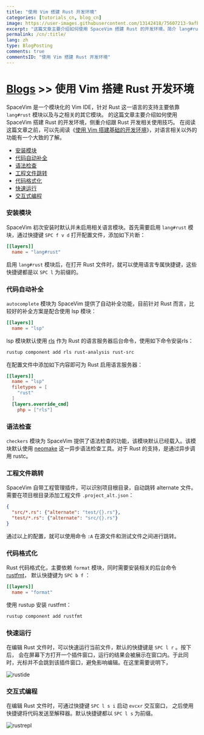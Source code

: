 ```yaml
---
title: "使用 Vim 搭建 Rust 开发环境"
categories: [tutorials_cn, blog_cn]
image: https://user-images.githubusercontent.com/13142418/75607213-9afbb880-5b2f-11ea-8569-5f39142f134b.png
excerpt: "这篇文章主要介绍如何使用 SpaceVim 搭建 Rust 的开发环境，简介 lang#rust 模块所支持的功能特性以及使用技巧"
permalink: /cn/:title/
lang: zh
type: BlogPosting
comments: true
commentsID: "使用 Vim 搭建 Rust 开发环境"
---
```


# [Blogs](../blog/) >> 使用 Vim 搭建 Rust 开发环境

SpaceVim 是一个模块化的 Vim IDE，针对 Rust 这一语言的支持主要依靠 `lang#rust` 模块以及与之相关的其它模块。
的这篇文章主要介绍如何使用 SpaceVim 搭建 Rust 的开发环境，侧重介绍跟 Rust 开发相关使用技巧。
在阅读这篇文章之前，可以先阅读《[使用 Vim 搭建基础的开发环境](../use-vim-as-ide/)》，对语言相关以外的功能有一个大致的了解。

<!-- vim-markdown-toc GFM -->

- [安装模块](#安装模块)
- [代码自动补全](#代码自动补全)
- [语法检查](#语法检查)
- [工程文件跳转](#工程文件跳转)
- [代码格式化](#代码格式化)
- [快速运行](#快速运行)
- [交互式编程](#交互式编程)

<!-- vim-markdown-toc -->

### 安装模块

SpaceVim 初次安装时默认并未启用相关语言模块。首先需要启用
`lang#rust` 模块，通过快捷键 `SPC f v d` 打开配置文件，添加如下片断：

```toml
[[layers]]
  name = "lang#rust"
```

启用 `lang#rust` 模块后，在打开 Rust 文件时，就可以使用语言专属快捷键，这些快捷键都是以 `SPC l` 为前缀的。

### 代码自动补全

`autocomplete` 模块为 SpaceVim 提供了自动补全功能，目前针对 Rust 而言，比较好的补全方案是配合使用 lsp 模块：

```toml
[[layers]]
  name = "lsp"
```

lsp 模块默认使用 [rls](https://github.com/rust-lang/rls) 作为 Rust 的语言服务器后台命令，使用如下命令安装rls：

```sh
rustup component add rls rust-analysis rust-src
```

在配置文件中添加如下内容即可为 Rust 启用语言服务器：

```toml
[[layers]]
  name = "lsp"
  filetypes = [
    "rust"
  ]
  [layers.override_cmd]
    php = ["rls"]
```

### 语法检查

`checkers` 模块为 SpaceVim 提供了语法检查的功能，该模块默认已经载入。该模块默认使用 [neomake](https://github.com/neomake/neomake)
这一异步语法检查工具。对于 Rust 的支持，是通过异步调用 rustc。

### 工程文件跳转

SpaceVim 自带工程管理插件，可以识别项目根目录，自动跳转 alternate 文件。需要在项目根目录添加工程文件 `.project_alt.json`：

```json
{
  "src/*.rs": {"alternate": "test/{}.rs"},
  "test/*.rs": {"alternate": "src/{}.rs"}
}
```

通过以上的配置，就可以使用命令 `:A` 在源文件和测试文件之间进行跳转。


### 代码格式化

Rust 代码格式化，主要依赖 `format` 模块，同时需要安装相关的后台命令 [rustfmt](https://github.com/rust-lang/rustfmt)，
默认快捷键为 `SPC b f` ：

```toml
[[layers]]
  name = "format"
```

使用 rustup 安装 rustfmt：

```sh
rustup component add rustfmt
```


### 快速运行

在编辑 Rust 文件时，可以快速运行当前文件，默认的快捷键是 `SPC l r` 。按下后，
会在屏幕下方打开一个插件窗口，运行的结果会被展示在窗口内。于此同时，光标并不会跳到该插件窗口，避免影响编辑。在这里需要说明下，

![rustide](https://user-images.githubusercontent.com/13142418/75607213-9afbb880-5b2f-11ea-8569-5f39142f134b.png)

### 交互式编程

在编辑 Rust 文件时，可通过快捷键 `SPC l s i` 启动 `evcxr` 交互窗口，
之后使用快捷键将代码发送至解释器。默认快捷键都以 `SPC l s` 为前缀。

![rustrepl](https://user-images.githubusercontent.com/13142418/75877531-ef19dc00-5e52-11ea-87c9-bf8b103a690d.png)
